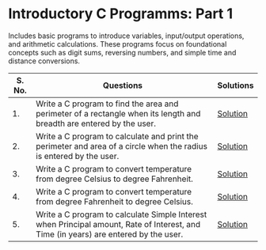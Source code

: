 # Introductory C Programms: Part 1

Includes basic programs to introduce variables, input/output operations, and arithmetic calculations. These programs focus on foundational concepts such as digit sums, reversing numbers, and simple time and distance conversions.

| S. No. | Questions | Solutions |
|---|---|---|
| 1. | Write a C program to find the area and perimeter of a rectangle when its length and breadth are entered by the user. | [Solution]() |
| 2. | Write a C program to calculate and print the perimeter and area of a circle when the radius is entered by the user. | [Solution]() |
| 3. | Write a C program to convert temperature from degree Celsius to degree Fahrenheit. | [Solution]() |
| 4. | Write a C program to convert temperature from degree Fahrenheit to degree Celsius. | [Solution]() |
| 5. | Write a C program to calculate Simple Interest when Principal amount, Rate of Interest, and Time (in years) are entered by the user. | [Solution]() |
